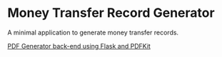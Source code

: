 # Money Transfer Record Generator
A minimal application to generate money transfer records.

[PDF Generator back-end using Flask and PDFKit](https://github.com/mohshbool/money-transfer-record-generator-pdf-creator)
